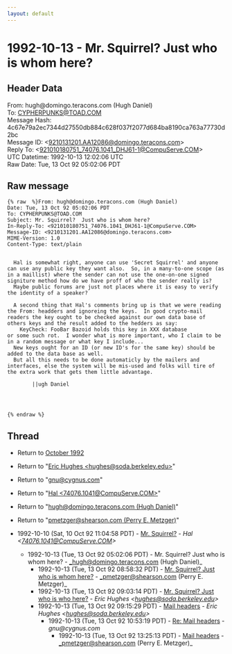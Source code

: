 ```yaml
---
layout: default
---
```


# 1992-10-13 - Mr. Squirrel?  Just who is whom here?

## Header Data

From: hugh<span>@</span>domingo.teracons.com (Hugh Daniel)<br>
To: CYPHERPUNKS@TOAD.COM<br>
Message Hash: 4c67e79a2ec7344d27550db884c628f037f2077d684ba8190ca763a77730d2bc<br>
Message ID: \<9210131201.AA12086@domingo.teracons.com\><br>
Reply To: \<921010180751_74076.1041_DHJ61-1@CompuServe.COM\><br>
UTC Datetime: 1992-10-13 12:02:06 UTC<br>
Raw Date: Tue, 13 Oct 92 05:02:06 PDT<br>

## Raw message

```
{% raw  %}From: hugh@domingo.teracons.com (Hugh Daniel)
Date: Tue, 13 Oct 92 05:02:06 PDT
To: CYPHERPUNKS@TOAD.COM
Subject: Mr. Squirrel?  Just who is whom here?
In-Reply-To: <921010180751_74076.1041_DHJ61-1@CompuServe.COM>
Message-ID: <9210131201.AA12086@domingo.teracons.com>
MIME-Version: 1.0
Content-Type: text/plain


  Hal is somewhat right, anyone can use 'Secret Squirrel' and anyone
can use any public key they want also.  So, in a many-to-one scope (as
in a maillist) where the sender can not use the one-on-one signed
signiture method how do we have proff of who the sender really is?
  Maybe public forums are just not places where it is easy to verify
the identity of a speaker?

  A second thing that Hal's comments bring up is that we were reading
the From: headders and ignoreing the keys.  In good crypto-mail
readers the key ought to be checked against our own data base of
others keys and the result added to the hedders as say:
	KeyCheck: FooBar Bazoid holds this key in XXX database
or some such rot.  I wonder what is more important, who I claim to be
in a random message or what key I include...
  New keys ought for an ID (or new ID's for the same key) should be
added to the data base as well.
  But all this needs to be done automaticly by the mailers and
interfaces, else the system will be mis-used and folks will tire of
the extra work that gets them little advantage.

		||ugh Daniel




{% endraw %}
```

## Thread

+ Return to [October 1992](/archive/1992/10)

+ Return to "[Eric Hughes <hughes<span>@</span>soda.berkeley.edu>](/author/eric_hughes_hughes_at_soda_berkeley_edu_)"
+ Return to "[gnu<span>@</span>cygnus.com](/author/gnu_at_cygnus_com)"
+ Return to "[Hal <74076.1041<span>@</span>CompuServe.COM>](/author/hal_74076_1041_at_compuserve_com_)"
+ Return to "[hugh<span>@</span>domingo.teracons.com (Hugh Daniel)](/author/hugh_at_domingo_teracons_com_hugh_daniel_)"
+ Return to "[pmetzger<span>@</span>shearson.com (Perry E. Metzger)](/author/pmetzger_at_shearson_com_perry_e_metzger_)"

+ 1992-10-10 (Sat, 10 Oct 92 11:04:58 PDT) - [Mr. Squirrel?](/archive/1992/10/a7deae21289e64af8c4c457307bdf1c62cbeb469f75b1613a3ed1a9dfa73b939) - _Hal \<74076.1041@CompuServe.COM\>_
  + 1992-10-13 (Tue, 13 Oct 92 05:02:06 PDT) - Mr. Squirrel?  Just who is whom here? - _hugh@domingo.teracons.com (Hugh Daniel)_
    + 1992-10-13 (Tue, 13 Oct 92 08:58:32 PDT) - [Mr. Squirrel?  Just who is whom here?](/archive/1992/10/b522b87517a2d84b579f40e313b2fa857de956c060f703f320fd96498bfcfd60) - _pmetzger@shearson.com (Perry E. Metzger)_
    + 1992-10-13 (Tue, 13 Oct 92 09:03:14 PDT) - [Mr. Squirrel?  Just who is who here?](/archive/1992/10/a529ffcb0e842a6e9c06a5383ffcccf371e0f82990315ad61805d7f2c4e8c9d1) - _Eric Hughes \<hughes@soda.berkeley.edu\>_
    + 1992-10-13 (Tue, 13 Oct 92 09:15:29 PDT) - [Mail headers](/archive/1992/10/fd8673bdc1ee18f17aa79922a2e2a46b093d0152017946f6c015599da76f42d6) - _Eric Hughes \<hughes@soda.berkeley.edu\>_
      + 1992-10-13 (Tue, 13 Oct 92 10:53:19 PDT) - [Re: Mail headers](/archive/1992/10/c0dd210fad292f455520dacfda62fa94ee3cdbbe0779073489342f687a164bea) - _gnu@cygnus.com_
        + 1992-10-13 (Tue, 13 Oct 92 13:25:13 PDT) - [Mail headers](/archive/1992/10/85bf1b529ac7f0ed67423c59c35efc0036b3344f95a66287da6187b21deec4c8) - _pmetzger@shearson.com (Perry E. Metzger)_

